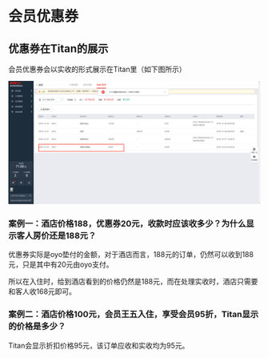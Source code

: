 # 会员优惠券

## 优惠券在Titan的展示

会员优惠券会以实收的形式展示在Titan里（如下图所示）

![&#x4F1A;&#x5458;&#x4F18;&#x60E0;&#x5238;&#x5B9E;&#x6536;](../../.gitbook/assets/image%20%2840%29.png)

### 案例一：酒店价格188，优惠券20元，收款时应该收多少？为什么显示客人房价还是188元？

优惠券实际是oyo垫付的金额，对于酒店而言，188元的订单，仍然可以收到188元，只是其中有20元由oyo支付。

所以在入住时，给到酒店看到的价格仍然是188元，而在处理实收时，酒店只需要和客人收168元即可。  


### 案例二：酒店价格100元，会员王五入住，享受会员95折，Titan显示的价格是多少？

Titan会显示折扣价格95元，该订单应收和实收均为95元。

